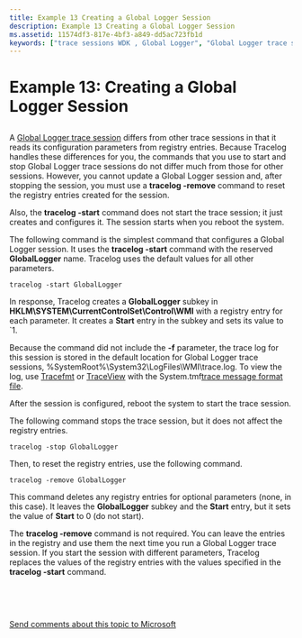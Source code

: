 ```yaml
---
title: Example 13 Creating a Global Logger Session
description: Example 13 Creating a Global Logger Session
ms.assetid: 11574df3-817e-4bf3-a849-dd5ac723fb1d
keywords: ["trace sessions WDK , Global Logger", "Global Logger trace session WDK , examples"]
---
```


# Example 13: Creating a Global Logger Session


## <span id="ddk_controlling_a_global_logger_session_tools"></span><span id="DDK_CONTROLLING_A_GLOBAL_LOGGER_SESSION_TOOLS"></span>


A [Global Logger trace session](global-logger-trace-session.md) differs from other trace sessions in that it reads its configuration parameters from registry entries. Because Tracelog handles these differences for you, the commands that you use to start and stop Global Logger trace sessions do not differ much from those for other sessions. However, you cannot update a Global Logger session and, after stopping the session, you must use a **tracelog -remove** command to reset the registry entries created for the session.

Also, the **tracelog -start** command does not start the trace session; it just creates and configures it. The session starts when you reboot the system.

The following command is the simplest command that configures a Global Logger session. It uses the **tracelog -start** command with the reserved **GlobalLogger** name. Tracelog uses the default values for all other parameters.

```
tracelog -start GlobalLogger
```

In response, Tracelog creates a **GlobalLogger** subkey in **HKLM\\SYSTEM\\CurrentControlSet\\Control\\WMI** with a registry entry for each parameter. It creates a **Start** entry in the subkey and sets its value to \`1.

Because the command did not include the **-f** parameter, the trace log for this session is stored in the default location for Global Logger trace sessions, %SystemRoot%\\System32\\LogFiles\\WMI\\trace.log. To view the log, use [Tracefmt](tracefmt.md) or [TraceView](traceview.md) with the System.tmf[trace message format file](trace-message-format-file.md).

After the session is configured, reboot the system to start the trace session.

The following command stops the trace session, but it does not affect the registry entries.

```
tracelog -stop GlobalLogger
```

Then, to reset the registry entries, use the following command.

```
tracelog -remove GlobalLogger
```

This command deletes any registry entries for optional parameters (none, in this case). It leaves the **GlobalLogger** subkey and the **Start** entry, but it sets the value of **Start** to 0 (do not start).

The **tracelog -remove** command is not required. You can leave the entries in the registry and use them the next time you run a Global Logger trace session. If you start the session with different parameters, Tracelog replaces the values of the registry entries with the values specified in the **tracelog -start** command.

 

 

[Send comments about this topic to Microsoft](mailto:wsddocfb@microsoft.com?subject=Documentation%20feedback%20[devtest\devtest]:%20Example%2013:%20Creating%20a%20Global%20Logger%20Session%20%20RELEASE:%20%2811/17/2016%29&body=%0A%0APRIVACY%20STATEMENT%0A%0AWe%20use%20your%20feedback%20to%20improve%20the%20documentation.%20We%20don't%20use%20your%20email%20address%20for%20any%20other%20purpose,%20and%20we'll%20remove%20your%20email%20address%20from%20our%20system%20after%20the%20issue%20that%20you're%20reporting%20is%20fixed.%20While%20we're%20working%20to%20fix%20this%20issue,%20we%20might%20send%20you%20an%20email%20message%20to%20ask%20for%20more%20info.%20Later,%20we%20might%20also%20send%20you%20an%20email%20message%20to%20let%20you%20know%20that%20we've%20addressed%20your%20feedback.%0A%0AFor%20more%20info%20about%20Microsoft's%20privacy%20policy,%20see%20http://privacy.microsoft.com/default.aspx. "Send comments about this topic to Microsoft")




